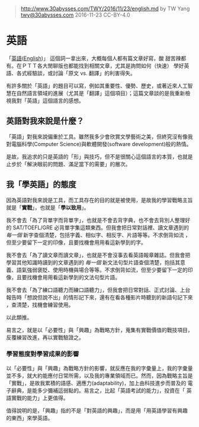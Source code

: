 ﻿> http://www.30abysses.com/TWY/2016/11/23/english.md
> by TW Yang <twy@30abysses.com> 2016-11-23 CC-BY-4.0

# 英語

「[英語][1]([English][2])」 這個詞一拿出來，大概每個人都有篇文章好寫，酸
甜苦辣都有。在ＰＴＴ各大閒聊版也都能找到相關文章，尤其是詢問如何（快速）
學好英語、各式經驗談，或討論「原文 vs.  翻譯」的利害得失。

[1]: https://zh.wikipedia.org/zh-tw/%E8%8B%B1%E8%AF%AD
[2]: https://en.wikipedia.org/wiki/English_language

有許多關於「英語」的題目可以寫，例如其重要性、優勢、歷史，或著近來人工智
慧在自然語言領域的進展（尤其是「翻譯」這個項目）；這篇文章談的是我重新檢
視我對「英語」這個語言的感想。


##  英語對我來說是什麼？

「英語」對我來說偏重於工具。雖然我多少會欣賞文學藝術之美，但終究沒有像我
對電腦科學(Computer Science)與軟體開發(software development)般的熱情。

是故，我追求的只是英語的「形」與技巧，但不是很關心這個語言的本質，也就是
止步於「解決眼前的問題、滿足當下的需要」的層次。


##  我「學英語」的態度

因為英語對我來說是工具，而工具存在的目的就是被使用，是故我的學習戰略主旨
就是「**實戰**」，也就是「**學以致用**」。

我不會去「為了背單字而背單字」，也就是不會去背字典，也不會去背別人整理好
的 SAT/TOEFL/GRE  必背單字集這類東西。但我會把日常對話裡、讀文章遇到的
*每一個*  新字查個清楚，包括字義、相似字、相反字、片語等等。不求倒背如流
，但至少要留下一定的印像，且要找機會用用看這新學到的字。

我不會去「為了讀文章而讀文章」，也就是不會沒事去看英語報章雜誌。但我會把
學習其他知識時讀到的文章遇到的 *每一個* 新文法句型片語查個清楚，抱括其意
義、語氣強弱褒貶、使用時機與場合等等。不求倒背如流，但至少要留下一定的印
像，且要找機會用用看這新學到的文法句型片語。

我不會去「為了練口語聽力而練口語聽力」，但我會把日常對話、正式討論、上台
報告時「想說但說不出」的情形記下來，還有在看各種影片時聽到的新語句記下來
，查清楚，找機會練習使用。

以此類推。

易言之，就是以「必要性」與「興趣」為戰略方針，蒐集有實戰價值的戰技項目，
反覆練習改進，再以實戰驗證之。


### 學習態度對學習成果的影響

以「必要性」與「興趣」為戰略方針的影響，就反應在我的字彙量上，我的字彙量
並不多，就大約能應付日常所需，以及我的專業領域而已。然而，因為戰略主旨是
「實戰」，是故我累積的語感、適應力(adaptability)，加上由科技進步而普及的
電子辭典，是能多少彌補這弱點的。易言之，比起「英語考試的能力」，投資在「
英語實戰的能力」上更值得。

值得說明的是，「興趣」指的不是「對英語的興趣」，而是用「用英語學習有興趣
的東西」來學英語。